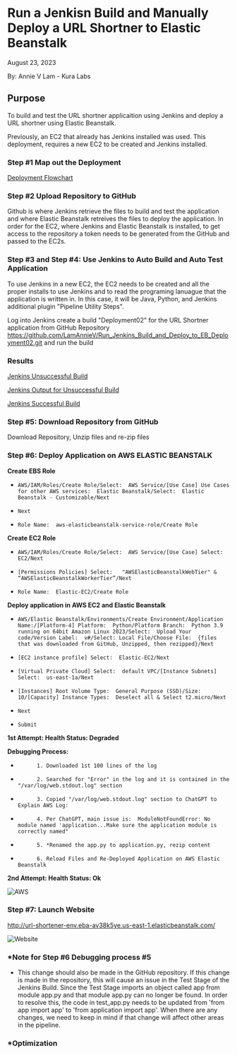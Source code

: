 
# Run a Jenkisn Build and Manually Deploy a URL Shortner to Elastic Beanstalk

August 23, 2023

By:  Annie V Lam - Kura Labs

## Purpose
To build and test the URL shortner applicaition using Jenkins and deploy a URL shortner using Elastic Beanstalk.

Previously, an EC2 that already has Jenkins installed was used.  This deployment, requires a new EC2 to be created and Jenkins installed.

### Step #1 Map out the Deployment

[Deployment Flowchart](Images/Deployment_Pipeline.png)

### Step #2 Upload Repository to GitHub

Github is where Jenkins retrieve the files to build and test the application and where Elastic Beanstalk retreives the files to deploy the application.  In order for the EC2, where Jenkins and Elastic Beanstalk is installed, to get access to the repository a token needs to be generated from the GitHub and passed to the EC2s.

### Step #3 and Step #4:  Use Jenkins to Auto Build and Auto Test Application

To use Jenkins in a new EC2, the EC2 needs to be created and all the proper installs to use Jenkins and to read the programing lanuague that the application is written in. In this case, it will be Java, Python, and Jenkins additional plugin "Pipeline Utility Steps".

Log into Jenkins create a build "Deployment02" for the URL Shortner application from GitHub Repository https://github.com/LamAnnieV/Run_Jenkins_Build_and_Deploy_to_EB_Deployment02.git and run the build

### Results

[Jenkins Unsuccessful Build](Images/Jenkins_Unsuccessful.png)

[Jenkins Output for Unsuccessful Build](Images/Jenkins_Output_Issues.png)

[Jenkins Successful Build](Images/Jenkins_Success.png)


### Step #5:  Download Repository from GitHub

Download Repository, Unzip files and re-zip files

### Step #6:  Deploy Application on AWS ELASTIC BEANSTALK

**Create EBS Role**

-     AWS/IAM/Roles/Create Role/Select:  AWS Service/[Use Case] Use Cases for other AWS services:  Elastic Beanstalk/Select:  Elastic Beanstalk - Customizable/Next
-     Next
-     Role Name:  aws-elasticbeanstalk-service-role/Create Role

**Create EC2 Role**

-     AWS/IAM/Roles/Create Role/Select:  AWS Service/[Use Case] Select:  EC2/Next
-     [Permissions Policies] Select:   "AWSElasticBeanstalkWebTier" & “AWSElasticBeanstalkWorkerTier”/Next
-     Role Name:  Elastic-EC2/Create Role

**Deploy application in AWS EC2 and Elastic Beanstalk**

-     AWS/Elastic Beanstalk/Environments/Create Environment/Application Name:/[Platform-4] Platform:  Python/Platform Branch:  Python 3.9 running on 64bit Amazon Linux 2023/Select:  Upload Your code/Version Label:  v#/Select: Local File/Choose File:  {files that was downloaded from GitHub, Unzipped, then rezipped}/Next
-     [EC2 instance profile] Select:  Elastic-EC2/Next
-     [Virtual Private Cloud] Select:  default VPC/[Instance Subnets] Select:  us-east-1a/Next
-     [Instances] Root Volume Type:  General Purpose (SSD)/Size:  10/[Capacity] Instance Types:  Deselect all & Select t2.micro/Next
-     Next
-     Submit
**1st Attempt: Health Status:  Degraded**

**Debugging Process:**
-           1. Downloaded 1st 100 lines of the log
-           2. Searched for "Error" in the log and it is contained in the "/var/log/web.stdout.log" section
-           3. Copied "/var/log/web.stdout.log" section to ChatGPT to Explain AWS Log:
-           4. Per ChatGPT, main issue is:  ModuleNotFoundError: No module named 'application...Make sure the application module is correctly named"
-           5. *Renamed the app.py to application.py, rezip content
-           6. Reload Files and Re-Deployed Application on AWS Elastic Beanstalk
**2nd Attempt: Health Status:  Ok**

![AWS](D01.1_AWS_Results.jpg)
  
### Step #7:  Launch Website

http://url-shortener-env.eba-av38k5ye.us-east-1.elasticbeanstalk.com/

![Website](D1.01_Website_Result.jpg)

### *Note for Step #6 Debugging process #5

-  This change should also be made in the GitHub repository.  If this change is made in the repository, this will cause an issue in the Test Stage of the Jenkins Build.  Since the Test Stage imports an object called app from module app.py and that module app.py can no longer be found. In order to resolve this, the code in test_app.py needs to be updated from 'from app import app' to 'from application import app'.  When there are any changes, we need to keep in mind if that change will affect other areas in the pipeline.
            
### *Optimization
  
